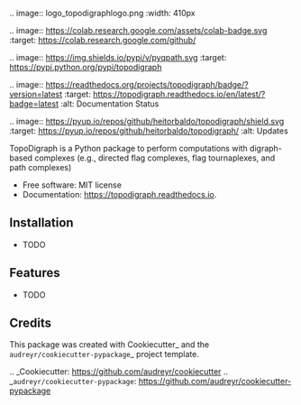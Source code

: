 .. image:: logo_topodigraphlogo.png
   :width: 410px

.. image:: https://colab.research.google.com/assets/colab-badge.svg
        :target: https://colab.research.google.com/github/

.. image:: https://img.shields.io/pypi/v/pyqpath.svg
        :target: https://pypi.python.org/pypi/topodigraph


.. image:: https://readthedocs.org/projects/topodigraph/badge/?version=latest
        :target: https://topodigraph.readthedocs.io/en/latest/?badge=latest
        :alt: Documentation Status

.. image:: https://pyup.io/repos/github/heitorbaldo/topodigraph/shield.svg
     :target: https://pyup.io/repos/github/heitorbaldo/topodigraph/
     :alt: Updates


TopoDigraph is a Python package to perform computations with digraph-based complexes (e.g., directed flag complexes, flag tournaplexes, and path complexes)


* Free software: MIT license
* Documentation: https://topodigraph.readthedocs.io.

Installation
--------
* TODO

Features
--------

* TODO

Credits
---------

This package was created with Cookiecutter_ and the `audreyr/cookiecutter-pypackage`_ project template.

.. _Cookiecutter: https://github.com/audreyr/cookiecutter
.. _`audreyr/cookiecutter-pypackage`: https://github.com/audreyr/cookiecutter-pypackage
